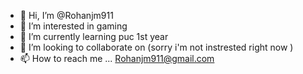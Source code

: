 - 👋 Hi, I’m @Rohanjm911
- 👀 I’m interested in gaming 
- 🌱 I’m currently learning puc 1st year
- 💞️ I’m looking to collaborate on (sorry i'm not instrested right now )
- 📫 How to reach me ... Rohanjm911@gmail.com

<!---
Rohanjm911/Rohanjm911 is a ✨ special ✨ repository because its `README.md` (this file) appears on your GitHub profile.
You can click the Preview link to take a look at your changes.
--->
